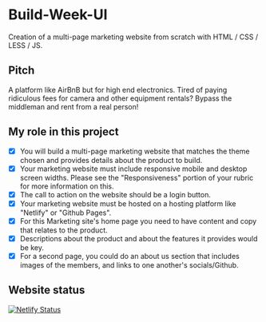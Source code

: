 # Build-Week-UI
Creation of a multi-page marketing website from scratch with HTML / CSS / LESS / JS.

## Pitch
A platform like AirBnB but for high end electronics. Tired of paying ridiculous fees for camera and other equipment rentals? 
Bypass the middleman and rent from a real person! 


## My role in this project
- [x]  You will build a multi-page marketing website that matches the theme chosen and provides details about the product to build.
- [x]  Your marketing website must include responsive mobile and desktop screen widths. Please see the "Responsiveness" portion of your rubric for more information on this.
- [x]  The call to action on the website should be a login button.
- [x]  Your marketing website must be hosted on a hosting platform like "Netlify" or "Github Pages".
- [x]  For this Marketing site's home page you need to have content and copy that relates to the product.
- [x]  Descriptions about the product and about the features it provides would be key.
- [x]  For a second page, you could do an about us section that includes images of the members, and links to one another's socials/Github.

## Website status
[![Netlify Status](https://api.netlify.com/api/v1/badges/b2bb982f-8565-4bcd-aed1-bf8f639deb4c/deploy-status)](https://umts.ruihildt.xyz/)